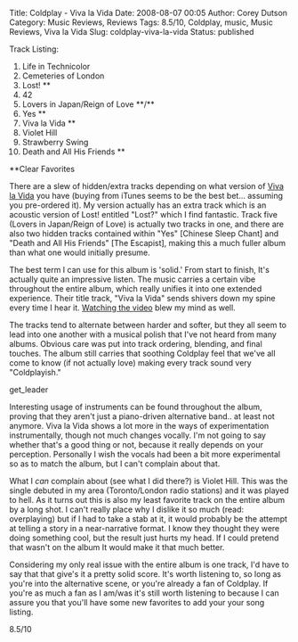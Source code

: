 Title: Coldplay - Viva la Vida
Date: 2008-08-07 00:05
Author: Corey Dutson
Category: Music Reviews, Reviews
Tags: 8.5/10, Coldplay, music, Music Reviews, Viva la Vida
Slug: coldplay-viva-la-vida
Status: published

<div class="albumCover">

</div>

<span class="trackListing">Track Listing:</span>

1.  Life in Technicolor
2.  Cemeteries of London
3.  Lost! \*\*
4.  42
5.  Lovers in Japan/Reign of Love \*\*/\*\*
6.  Yes \*\*
7.  Viva la Vida \*\*
8.  Violet Hill
9.  Strawberry Swing
10. Death and All His Friends \*\*

\*\*Clear Favorites

There are a slew of hidden/extra tracks depending on what version of
[Viva la
Vida](http://coldplay.fanfire.com/cgi-bin/WebObjects/fanfire.woa/wa/product?sourceCode=COLWEB&sku=COLCD001 "Coldplay: Viva la Vida")
you have (buying from iTunes seems to be the best bet... assuming you
pre-ordered it). My version actually has an extra track which is an
acoustic version of Lost! entitled "Lost?" which I find fantastic. Track
five (Lovers in Japan/Reign of Love) is actually two tracks in one, and
there are also two hidden tracks contained within "Yes" \[Chinese Sleep
Chant\] and "Death and All His Friends" \[The Escapist\], making this a
much fuller album than what one would initially presume.

The best term I can use for this album is 'solid.' From start to finish,
It's actually quite an impressive listen. The music carries a certain
vibe throughout the entire album, which really unifies it into one
extended experience. Their title track, "Viva la Vida" sends shivers
down my spine every time I hear it. [Watching the
video](http://www.coldplay.com/vivavideo1.php "Coldplay: Viva la Vida - Video")
blew my mind as well.

The tracks tend to alternate between harder and softer, but they all
seem to lead into one another with a musical polish that I've not heard
from many albums. Obvious care was put into track ordering, blending,
and final touches. The album still carries that soothing Coldplay feel
that we've all come to know (if not actually love) making every track
sound very "Coldplayish."

get\_leader

Interesting usage of instruments can be found throughout the album,
proving that they aren't just a piano-driven alternative band.. at least
not anymore. Viva la Vida shows a lot more in the ways of
experimentation instrumentally, though not much changes vocally. I'm not
going to say whether that's a good thing or not, because it really
depends on your perception. Personally I wish the vocals had been a bit
more experimental so as to match the album, but I can't complain about
that.

What I *can* complain about (see what I did there?) is Violet Hill. This
was the single debuted in my area (Toronto/London radio stations) and it
was played to hell. As it turns out this is also my least favorite track
on the entire album by a long shot. I can't really place why I dislike
it so much (read: overplaying) but if I had to take a stab at it, it
would probably be the attempt at telling a story in a near-narrative
format. I know they thought they were doing something cool, but the
result just hurts my head. If I could pretend that wasn't on the album
It would make it that much better.

Considering my only real issue with the entire album is one track, I'd
have to say that that give's it a pretty solid score. It's worth
listening to, so long as you're into the alternative scene, or you're
already a fan of Coldplay. If you're as much a fan as I am/was it's
still worth listening to because I can assure you that you'll have some
new favorites to add your your song listing.

8.5/10
